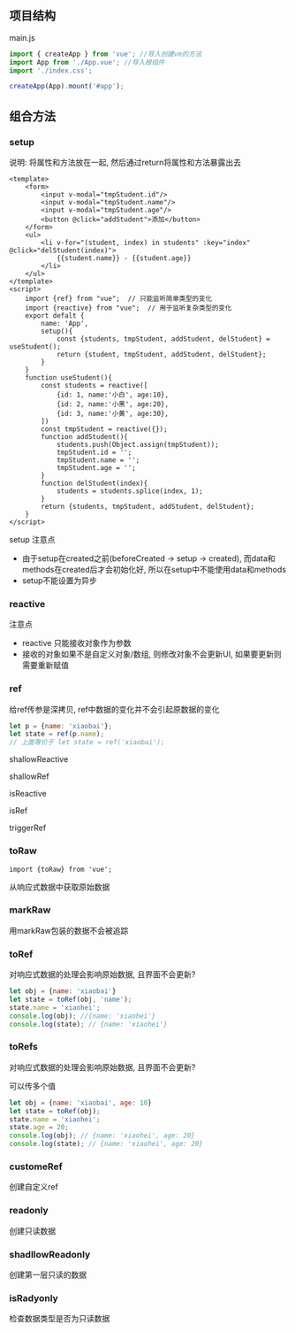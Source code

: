 ## 项目结构

main.js

```js
import { createApp } from 'vue'; //导入创建vm的方法
import App from './App.vue'; //导入根组件
import './index.css';

createApp(App).mount('#app');
```

## 组合方法

### setup

说明: 将属性和方法放在一起, 然后通过return将属性和方法暴露出去

```vue
<template>
	<form>
        <input v-modal="tmpStudent.id"/>
        <input v-modal="tmpStudent.name"/>
        <input v-modal="tmpStudent.age"/>
        <button @click="addStudent">添加</button>
    </form>
	<ul>
        <li v-for="(student, index) in students" :key="index" @click="delStudent(index)">
            {{student.name}} - {{student.age}}
    	</li>
    </ul>
</template>
<script>
    import {ref} from "vue";  // 只能监听简单类型的变化
    import {reactive} from "vue";  // 用于监听复杂类型的变化
    export defalt {
        name: 'App',
        setup(){
            const {students, tmpStudent, addStudent, delStudent} = useStudent();
            return {student, tmpStudent, addStudent, delStudent};
        }
    }
    function useStudent(){
        const students = reactive([
            {id: 1, name:'小白', age:10},
            {id: 2, name:'小黑', age:20},
        	{id: 3, name:'小黄', age:30},
        ])
        const tmpStudent = reactive({});
        function addStudent(){
            students.push(Object.assign(tmpStudent));
            tmpStudent.id = '';
            tmpStudent.name = '';
            tmpStudent.age = '';
        }
        function delStudent(index){
            students = students.splice(index, 1);
        }
        return {students, tmpStudent, addStudent, delStudent};
    }
</script>
```

setup 注意点

* 由于setup在created之前(beforeCreated -> setup -> created), 而data和methods在created后才会初始化好, 所以在setup中不能使用data和methods
* setup不能设置为异步

### reactive

注意点

* reactive 只能接收对象作为参数
* 接收的对象如果不是自定义对象/数组, 则修改对象不会更新UI, 如果要更新则需要重新赋值

### ref

给ref传参是深拷贝, ref中数据的变化并不会引起原数据的变化

```js
let p = {name: 'xiaobai'};
let state = ref(p.name);
// 上面等价于 let state = ref('xiaobai');
```



shallowReactive

shallowRef

isReactive

isRef

triggerRef

### toRaw

`import {toRaw} from 'vue';`

从响应式数据中获取原始数据

### markRaw

用markRaw包装的数据不会被追踪

### toRef

对响应式数据的处理会影响原始数据, 且界面不会更新?

```js
let obj = {name: 'xiaobai'}
let state = toRef(obj, 'name');
state.name = 'xiaohei';
console.log(obj); //{name: 'xiaohei'}
console.log(state); // {name: 'xiaohei'}
```

### toRefs

对响应式数据的处理会影响原始数据, 且界面不会更新?

可以传多个值

```js
let obj = {name: 'xiaobai', age: 10}
let state = toRef(obj);
state.name = 'xiaohei';
state.age = 20;
console.log(obj); // {name: 'xiaohei', age: 20}
console.log(state); // {name: 'xiaohei', age: 20}
```

### customeRef

创建自定义ref

### readonly

创建只读数据

### shadllowReadonly

创建第一层只读的数据

### isRadyonly

检查数据类型是否为只读数据